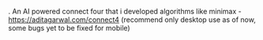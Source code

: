 . An AI powered connect four that i developed algorithms like minimax - https://aditagarwal.com/connect4  (recommend only desktop use as of now, some bugs yet to be fixed for mobile)

